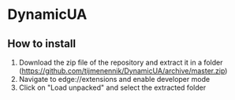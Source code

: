 # DynamicUA

## How to install
1. Download the zip file of the repository and extract it in a folder (https://github.com/tijmenennik/DynamicUA/archive/master.zip)
2. Navigate to edge://extensions and enable developer mode
3. Click on "Load unpacked" and select the extracted folder

